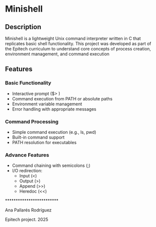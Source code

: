 <h1>Minishell</h1>

<h2>Description</h2>
<p>
Minishell is a lightweight Unix command interpreter written in C that replicates basic shell functionality. This project was developed as part of the Epitech curriculum to understand core concepts of process creation, environment management, and command execution
</p>

<h2>Features</h2>
<h3>Basic Functionality</h3>
<ul>
    <li>Interactive prompt ($> )</li>
    <li>Command execution from PATH or absolute paths</li>
    <li>Environment variable management</li>
    <li>Error handling with appropriate messages</li>
</ul>

<h3>Command Processing</h3>
<ul>
    <li>Simple command execution (e.g., ls, pwd)</li>
    <li>Built-in command support</li>
    <li>PATH resolution for executables</li>
</ul>

<h3>Advance Features</h3>
<ul>
    <li>Command chaining with semicolons (;)</li>
    <li>I/O redirection:
        <ul>
            <li>Input (<)</li>
            <li>Output (>)</li>
            <li>Append (>>)</li>
            <li>Heredoc (<<)</li>
        </ul>
    </li>
</ul>

<p>*************************</p>
<p>Ana Pallarés Rodríguez</p>
<p>Epitech project. 2025</p>